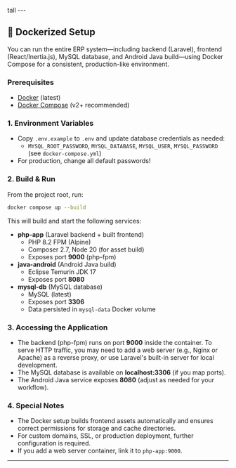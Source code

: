 tall ---

## 🐳 Dockerized Setup

You can run the entire ERP system—including backend (Laravel), frontend (React/Inertia.js), MySQL database, and Android Java build—using Docker Compose for a consistent, production-like environment.

### Prerequisites

- [Docker](https://docs.docker.com/get-docker/) (latest)
- [Docker Compose](https://docs.docker.com/compose/) (v2+ recommended)

### 1. Environment Variables

- Copy `.env.example` to `.env` and update database credentials as needed:
  - `MYSQL_ROOT_PASSWORD`, `MYSQL_DATABASE`, `MYSQL_USER`, `MYSQL_PASSWORD` (see `docker-compose.yml`)
- For production, change all default passwords!

### 2. Build & Run

From the project root, run:

```bash
docker compose up --build
```

This will build and start the following services:

- **php-app** (Laravel backend + built frontend)
  - PHP 8.2 FPM (Alpine)
  - Composer 2.7, Node 20 (for asset build)
  - Exposes port **9000** (php-fpm)
- **java-android** (Android Java build)
  - Eclipse Temurin JDK 17
  - Exposes port **8080**
- **mysql-db** (MySQL database)
  - MySQL (latest)
  - Exposes port **3306**
  - Data persisted in `mysql-data` Docker volume

### 3. Accessing the Application

- The backend (php-fpm) runs on port **9000** inside the container. To serve HTTP traffic, you may need to add a web server (e.g., Nginx or Apache) as a reverse proxy, or use Laravel's built-in server for local development.
- The MySQL database is available on **localhost:3306** (if you map ports).
- The Android Java service exposes **8080** (adjust as needed for your workflow).

### 4. Special Notes

- The Docker setup builds frontend assets automatically and ensures correct permissions for storage and cache directories.
- For custom domains, SSL, or production deployment, further configuration is required.
- If you add a web server container, link it to `php-app:9000`.

---
